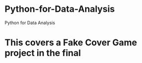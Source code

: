 # Python-for-Data-Analysis

Python for Data Analysis 

# This covers a Fake Cover Game project in the final
